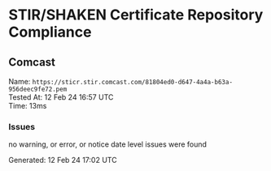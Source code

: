 # STIR/SHAKEN Certificate Repository Compliance

## Comcast

Name: `https://sticr.stir.comcast.com/81804ed0-d647-4a4a-b63a-956deec9fe72.pem`\
Tested At: 12 Feb 24 16:57 UTC\
Time: 13ms

### Issues

no warning, or error, or notice date level issues were found

Generated: 12 Feb 24 17:02 UTC